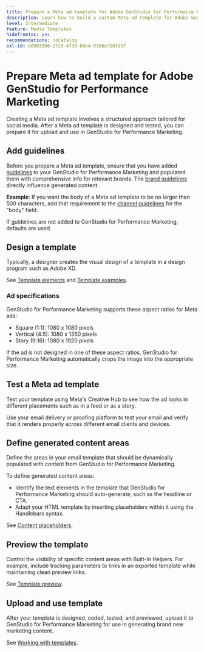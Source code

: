 ```yaml
---
title: Prepare a Meta ad template for Adobe GenStudio for Performance Marketing
description: Learn how to build a custom Meta ad template for Adobe GenStudio for Performance Marketing.
level: Intermediate
feature: Media Templates
hidefromtoc: yes
recommendations: noCatalog
exl-id: e69039b0-272d-4f39-b0e4-916be710fd5f
---
```

# Prepare Meta ad template for Adobe GenStudio for Performance Marketing

Creating a Meta ad template involves a structured approach tailored for social media. After a Meta ad template is designed and tested, you can prepare it for upload and use in GenStudio for Performance Marketing.

## Add guidelines

Before you prepare a Meta ad template, ensure that you have added [guidelines](/help/user-guide/guidelines/overview.md) to your GenStudio for Performance Marketing and populated them with comprehensive info for relevant brands. The [brand guidelines](/help/user-guide/guidelines/brands.md) directly influence generated content.

**Example**: If you want the body of a Meta ad template to be no larger than 500 characters, add that requirement to the [channel guidelines](/help/user-guide/guidelines/brands.md#channel-guidelines) for the "body" field.

If guidelines are not added to GenStudio for Performance Marketing, defaults are used.

## Design a template

Typically, a designer creates the visual design of a template in a design program such as Adobe XD.

See [Template elements](use-templates.md#template-elements) and [Template examples](/help/user-guide/content/customize-template.md#template-examples).

### Ad specifications

GenStudio for Performance Marketing supports these aspect ratios for Meta ads:

* Square (1:1): 1080 x 1080 pixels
* Vertical (4:5): 1080 x 1350 pixels
* Story (9:16): 1080 x 1920 pixels

If the ad is not designed in one of these aspect ratios, GenStudio for Performance Marketing automatically crops the image into the appropriate size.

## Test a Meta ad template

Test your template using Meta's Creative Hub to see how the ad looks in different placements such as in a feed or as a story.

Use your email delivery or proofing platform to test your email and verify that it renders properly across different email clients and devices.

## Define generated content areas

Define the areas in your email template that should be dynamically populated with content from GenStudio for Performance Marketing.

To define generated content areas:

* Identify the text elements in the template that GenStudio for Performance Marketing should auto-generate, such as the headline or CTA.
* Adapt your HTML template by inserting placeholders within it using the Handlebars syntax.

See [Content placeholders](/help/user-guide/content/customize-template.md#content-placeholders).

## Preview the template

Control the visibility of specific content areas with Built-In Helpers. For example, include tracking parameters to links in an exported template while maintaining clean preview links.

See [Template preview](/help/user-guide/content/customize-template.md#template-preview).

## Upload and use template

After your template is designed, coded, tested, and previewed, upload it to GenStudio for Performance Marketing for use in generating brand new marketing content.

See [Working with templates](use-templates.md).
